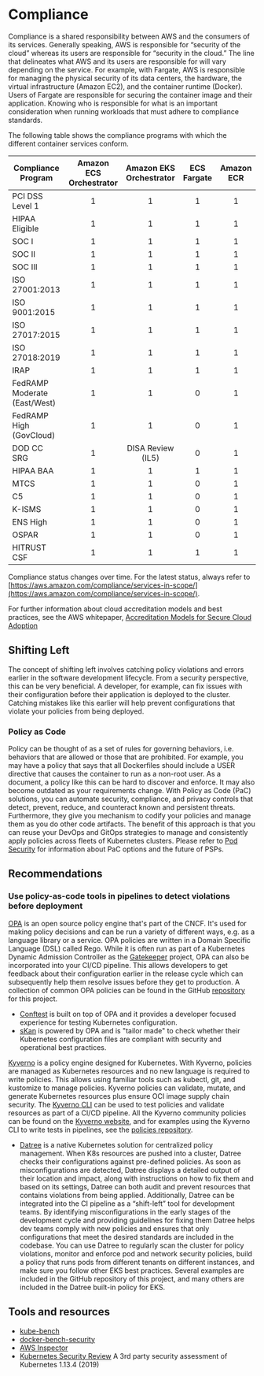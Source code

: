 # Compliance

Compliance is a shared responsibility between AWS and the consumers of its services. Generally speaking, AWS is responsible for “security of the cloud” whereas its users are responsible for “security in the cloud.” The line that delineates what AWS and its users are responsible for will vary depending on the service. For example, with Fargate, AWS is responsible for managing the physical security of its data centers, the hardware, the virtual infrastructure (Amazon EC2), and the container runtime (Docker). Users of Fargate are responsible for securing the container image and their application. Knowing who is responsible for what is an important consideration when running workloads that must adhere to compliance standards.

The following table shows the compliance programs with which the different container services conform.

| Compliance Program | Amazon ECS Orchestrator | Amazon EKS Orchestrator| ECS Fargate | Amazon ECR |
| ------------------ |:----------:|:----------:|:-----------:|:----------:|
| PCI DSS Level 1	| 1 | 1 | 1 | 1 |
| HIPAA Eligible	| 1 | 1	| 1	| 1 |
| SOC I | 1 | 1 | 1 | 1 |
| SOC II | 1 |	1 |	1 |	1 |
| SOC III |	1 |	1 |	1 |	1 |
| ISO 27001:2013 | 1 | 1 | 1 | 1 |
| ISO 9001:2015 | 1 | 1 | 1 | 1 |
| ISO 27017:2015 |	1 |	1 |	1 |	1 |
| ISO 27018:2019 |	1 |	1 |	1 |	1 |
| IRAP | 1 | 1 | 1 | 1 |
| FedRAMP Moderate (East/West) | 1 | 1 | 0 | 1 |
| FedRAMP High (GovCloud) | 1 | 1 | 0 | 1 |
| DOD CC SRG | 1 |	DISA Review (IL5) |	0 |	1 |
| HIPAA BAA | 1 | 1 | 1 | 1 |
| MTCS | 1 | 1 | 0 | 1 |
| C5 | 1 | 1 | 0 | 1 |
| K-ISMS | 1 | 1 | 0 | 1 |
| ENS High | 1 | 1 | 0 | 1 |
| OSPAR | 1 | 1 | 0 | 1 |
| HITRUST CSF | 1 | 1 | 1 | 1 |

Compliance status changes over time. For the latest status, always refer to [https://aws.amazon.com/compliance/services-in-scope/](https://aws.amazon.com/compliance/services-in-scope/).

For further information about cloud accreditation models and best practices, see the AWS whitepaper, [Accreditation Models for Secure Cloud Adoption](https://d1.awsstatic.com/whitepapers/accreditation-models-for-secure-cloud-adoption.pdf)

## Shifting Left

The concept of shifting left involves catching policy violations and errors earlier in the software development lifecycle. From a security perspective, this can be very beneficial. A developer, for example, can fix issues with their configuration before their application is deployed to the cluster. Catching mistakes like this earlier will help prevent configurations that violate your policies from being deployed.

### Policy as Code

Policy can be thought of as a set of rules for governing behaviors, i.e. behaviors that are allowed or those that are prohibited. For example, you may have a policy that says that all Dockerfiles should include a USER directive that causes the container to run as a non-root user. As a document, a policy like this can be hard to discover and enforce. It may also become outdated as your requirements change. With Policy as Code (PaC) solutions, you can automate security, compliance, and privacy controls that detect, prevent, reduce, and counteract known and persistent threats. Furthermore, they give you mechanism to codify your policies and manage them as you do other code artifacts. The benefit of this approach is that you can reuse your DevOps and GitOps strategies to manage and consistently apply policies across fleets of Kubernetes clusters. Please refer to [Pod Security](https://aws.github.io/aws-eks-best-practices/security/docs/pods/#pod-security) for information about PaC options and the future of PSPs.

## Recommendations

### Use policy-as-code tools in pipelines to detect violations before deployment

[OPA](https://www.openpolicyagent.org/) is an open source policy engine that's part of the CNCF. It's used for making policy decisions and can be run a variety of different ways, e.g. as a language library or a service. OPA policies are written in a Domain Specific Language (DSL) called Rego. While it is often run as part of a Kubernetes Dynamic Admission Controller as the [Gatekeeper](https://github.com/open-policy-agent/gatekeeper) project, OPA can also be incorporated into your CI/CD pipeline. This allows developers to get feedback about their configuration earlier in the release cycle which can subsequently help them resolve issues before they get to production. A collection of common OPA policies can be found in the GitHub [repository](https://github.com/aws/aws-eks-best-practices/tree/master/policies/opa) for this project.

+ [Conftest](https://github.com/open-policy-agent/conftest) is built on top of OPA and it provides a developer focused experience for testing Kubernetes configuration.
+ [sKan](https://github.com/alcideio/skan) is powered by OPA and is "tailor made" to check whether their Kubernetes configuration files are compliant with security and operational best practices.

[Kyverno](https://kyverno.io/) is a policy engine designed for Kubernetes. With Kyverno, policies are managed as Kubernetes resources and no new language is required to write policies. This allows using familiar tools such as kubectl, git, and kustomize to manage policies. Kyverno policies can validate, mutate, and generate Kubernetes resources plus ensure OCI image supply chain security. The [Kyverno CLI](https://kyverno.io/docs/kyverno-cli/) can be used to test policies and validate resources as part of a CI/CD pipeline. All the Kyverno community policies can be found on the [Kyverno website](https://kyverno.io/policies/), and for examples using the Kyverno CLI to write tests in pipelines, see the [policies repository](https://github.com/kyverno/policies).

+ [Datree](https://www.datree.io/) is a native Kubernetes solution for centralized policy management. When K8s resources are pushed into a cluster, Datree checks their configurations against pre-defined policies. As soon as misconfigurations are detected, Datree displays a detailed output of their location and impact, along with instructions on how to fix them and based on its settings, Datree can both audit and prevent resources that contains violations from being applied.
  Additionally, Datree can be integrated into the CI pipeline as a “shift-left” tool for development teams. By identifying misconfigurations in the early stages of the development cycle and providing guidelines for fixing them Datree helps dev teams comply with new policies and ensures that only configurations that meet the desired standards are included in the codebase.
  You can use Datree to regularly scan the cluster for policy violations, monitor and enforce pod and network security policies, build a policy that runs pods from different tenants on different instances, and make sure you follow other EKS best practices.
  Several examples are included in the GitHub repository of this project, and many others are included in the Datree built-in policy for EKS.

## Tools and resources

+ [kube-bench](https://github.com/aquasecurity/kube-bench)
+ [docker-bench-security](https://github.com/docker/docker-bench-security)
+ [AWS Inspector](https://aws.amazon.com/inspector/)
+ [Kubernetes Security Review](https://github.com/kubernetes/community/blob/master/sig-security/security-audit-2019/findings/Kubernetes%20Final%20Report.pdf) A 3rd party security assessment of Kubernetes 1.13.4 (2019)
